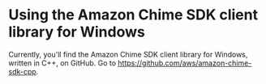 # Using the Amazon Chime SDK client library for Windows<a name="client-lib-windows"></a>

Currently, you'll find the Amazon Chime SDK client library for Windows, written in C\+\+, on GitHub\. Go to [ https://github\.com/aws/amazon\-chime\-sdk\-cpp](https://github.com/aws/amazon-chime-sdk-cpp)\.